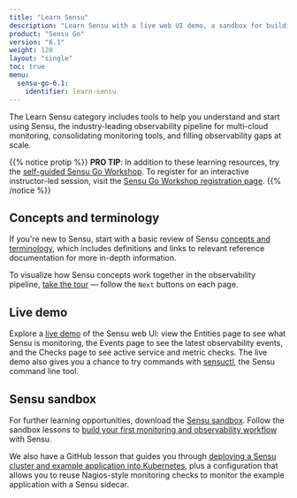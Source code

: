 ```yaml
---
title: "Learn Sensu"
description: "Learn Sensu with a live web UI demo, a sandbox for building observability workflows, and a glossary of Sensu terminology with links to in-depth documentation."
product: "Sensu Go"
version: "6.1"
weight: 120
layout: "single"
toc: true
menu:
  sensu-go-6.1:
    identifier: learn-sensu
---
```


The Learn Sensu category includes tools to help you understand and start using Sensu, the industry-leading observability pipeline for multi-cloud monitoring, consolidating monitoring tools, and filling observability gaps at scale.

{{% notice protip %}}
**PRO TIP**: In addition to these learning resources, try the [self-guided Sensu Go Workshop](https://sensu.io/resources?type=workshop).
To register for an interactive instructor-led session, visit the [Sensu Go Workshop registration page](https://sensu.io/sensu-go-workshop).
{{% /notice %}}

## Concepts and terminology

If you're new to Sensu, start with a basic review of Sensu [concepts and terminology][1], which includes definitions and links to relevant reference documentation for more in-depth information.

To visualize how Sensu concepts work together in the observability pipeline, [take the tour][6] &mdash; follow the `Next` buttons on each page.

## Live demo

Explore a [live demo][3] of the Sensu web UI: view the Entities page to see what Sensu is monitoring, the Events page to see the latest observability events, and the Checks page to see active service and metric checks.
The live demo also gives you a chance to try commands with [sensuctl][8], the Sensu command line tool.

## Sensu sandbox

For further learning opportunities, download the [Sensu sandbox][4].
Follow the sandbox lessons to [build your first monitoring and observability workflow][5] with Sensu.

We also have a GitHub lesson that guides you through [deploying a Sensu cluster and example application into Kubernetes][7], plus a configuration that allows you to reuse Nagios-style monitoring checks to monitor the example application with a Sensu sidecar.


[1]: concepts-terminology/
[3]: demo/
[4]: sandbox/
[5]: learn-sensu-sandbox/
[6]: ../observability-pipeline/
[7]: https://github.com/sensu/sensu-k8s-quick-start#getting-started-with-sensu-go-on-kubernetes
[8]: ../sensuctl/
